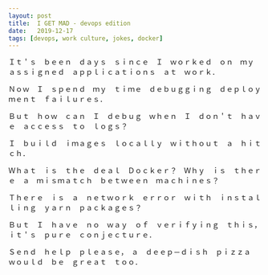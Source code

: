 ```yaml
---
layout: post
title:  I GET MAD - devops edition
date:   2019-12-17
tags: [devops, work culture, jokes, docker]
---
```

Ｉｔ＇ｓ　ｂｅｅｎ　ｄａｙｓ　ｓｉｎｃｅ　Ｉ　ｗｏｒｋｅｄ　ｏｎ　ｍｙ　ａｓｓｉｇｎｅｄ　ａｐｐｌｉｃａｔｉｏｎｓ　ａｔ　ｗｏｒｋ．

Ｎｏｗ　Ｉ　ｓｐｅｎｄ　ｍｙ　ｔｉｍｅ　ｄｅｂｕｇｇｉｎｇ　ｄｅｐｌｏｙｍｅｎｔ　ｆａｉｌｕｒｅｓ．

Ｂｕｔ　ｈｏｗ　ｃａｎ　Ｉ　ｄｅｂｕｇ　ｗｈｅｎ　Ｉ　ｄｏｎ＇ｔ　ｈａｖｅ　ａｃｃｅｓｓ　ｔｏ　ｌｏｇｓ？

Ｉ　ｂｕｉｌｄ　ｉｍａｇｅｓ　ｌｏｃａｌｌｙ　ｗｉｔｈｏｕｔ　ａ　ｈｉｔｃｈ．

Ｗｈａｔ　ｉｓ　ｔｈｅ　ｄｅａｌ　Ｄｏｃｋｅｒ？　Ｗｈｙ　ｉｓ　ｔｈｅｒｅ　ａ　ｍｉｓｍａｔｃｈ　ｂｅｔｗｅｅｎ　ｍａｃｈｉｎｅｓ？

Ｔｈｅｒｅ　ｉｓ　ａ　ｎｅｔｗｏｒｋ　ｅｒｒｏｒ　ｗｉｔｈ　ｉｎｓｔａｌｌｉｎｇ　ｙａｒｎ　ｐａｃｋａｇｅｓ？

Ｂｕｔ　Ｉ　ｈａｖｅ　ｎｏ　ｗａｙ　ｏｆ　ｖｅｒｉｆｙｉｎｇ　ｔｈｉｓ，　ｉｔ＇ｓ　ｐｕｒｅ　ｃｏｎｊｅｃｔｕｒｅ．

Ｓｅｎｄ　ｈｅｌｐ　ｐｌｅａｓｅ，　ａ　ｄｅｅｐ－ｄｉｓｈ　ｐｉｚｚａ　ｗｏｕｌｄ　ｂｅ　ｇｒｅａｔ　ｔｏｏ．
